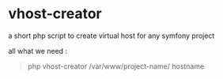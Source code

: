 # vhost-creator
a short php script to create virtual host for any symfony project

all what we need :

> php vhost-creator /var/www/project-name/ hostname
